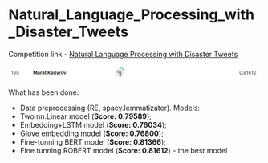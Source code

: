 # Natural_Language_Processing_with_Disaster_Tweets

Competition link - [Natural Language Processing with Disaster Tweets](https://www.kaggle.com/competitions/nlp-getting-started/overview)

![plot](https://github.com/MaratKadyrov/Natural_Language_Processing_with_Disaster_Tweets/blob/main/result.jpg)

What has been done:
- Data preprocessing (RE, spacy.lemmatizater).
Models:
- Two nn.Linear model (__Score: 0.79589__);
- Embedding+LSTM model (__Score: 0.76034__);
- Glove embedding model (__Score: 0.76800__);
- Fine-tunning BERT model (__Score: 0.81366__);
- Fine tunning ROBERT model (__Score: 0.81612__) - the best model
